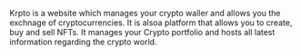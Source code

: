 Krpto is a website which manages your crypto waller and allows you the exchnage of cryptocurrencies.
It is alsoa platform that allows you to create, buy and sell NFTs.
It manages your Crypto portfolio and hosts all latest information regarding the crypto world.
